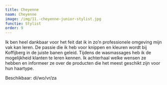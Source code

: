 ```yaml
---
title: Cheyenne
naam: Cheyenne
image: /img/11.-cheyenne-junior-stylist.jpg
functie: Stylist
order: 9
---
```



Ik ben heel dankbaar voor het feit dat ik in zo’n professionele omgeving mijn vak kan leren. De passie die ik heb voor knippen en kleuren wordt bij Koffijberg in de juiste banen geleid. Tijdens de wasmassages heb ik de mogelijkheid klanten te leren kennen. Ik achterhaal welke wensen ze hebben en informeer ze over de producten die het meest geschikt zijn voor hun haartype.

Beschikbaar: di/wo/vr/za